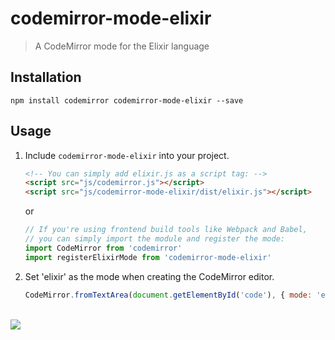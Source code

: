 # codemirror-mode-elixir
> A CodeMirror mode for the Elixir language

## Installation

```console
npm install codemirror codemirror-mode-elixir --save
```

## Usage

1. Include `codemirror-mode-elixir` into your project.

    ```html
    <!-- You can simply add elixir.js as a script tag: -->
    <script src="js/codemirror.js"></script>
    <script src="js/codemirror-mode-elixir/dist/elixir.js"></script>
    ```

    or

    ```js
    // If you're using frontend build tools like Webpack and Babel,
    // you can simply import the module and register the mode:
    import CodeMirror from 'codemirror'
    import registerElixirMode from 'codemirror-mode-elixir'
    ```

1. Set 'elixir' as the mode when creating the CodeMirror editor.

    ```js
    CodeMirror.fromTextArea(document.getElementById('code'), { mode: 'elixir' })
    ```

<br>

<a href="https://www.netlify.com">
  <img src="https://www.netlify.com/img/global/badges/netlify-light.svg">
</a>
